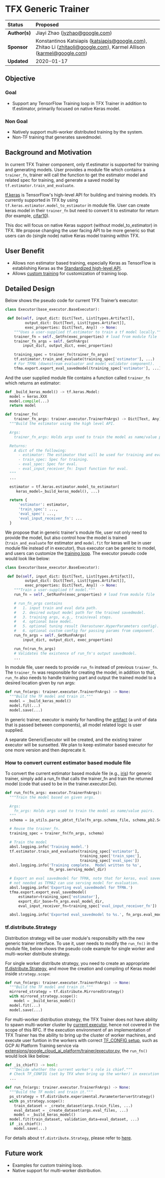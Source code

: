 # TFX Generic Trainer

| Status        | Proposed                                                  |
| :------------ | :-------------------------------------------------------- |
| **Author(s)** | Jiayi Zhao (jyzhao@google.com)                            |
| **Sponsor**   | Konstantinos Katsiapis (katsiapis@google.com), Zhitao Li (zhitaoli@google.com), Karmel Allison (karmel@google.com) |
| **Updated**   | 2020-01-17                                                |

## Objective

### Goal

*   Support any TensorFlow Training loop in TFX Trainer in addition to
    tf.estimator, primarily focused on native Keras model.

### Non Goal

*   Natively support multi-worker distributed training by the system.
*   Non-TF training that generates savedmodel.

## Background and Motivation

In current TFX Trainer component, only tf.estimator is supported for training
and generating models. User provides a module file which contains a
`trainer_fn`, trainer will call the function to get the estimator model and
related spec for training, and generate a saved model by
`tf.estimator.train_and_evaluate`.

[tf.keras](https://www.tensorflow.org/guide/keras) is TensorFlow's high-level
API for building and training models. It’s currently supported in TFX by using
`tf.keras.estimator.model_to_estimator` in module file. User can create keras
model in their `trainer_fn` but need to convert it to estimator for return (for
example,
[cifar10](https://github.com/tensorflow/tfx/blob/r0.15/tfx/examples/cifar10/cifar10_utils.py)).

This doc will focus on native Keras support (without model_to_estimator) in TFX.
We propose changing the user facing API to be more generic so that users can do
(single node) native Keras model training within TFX.

## User Benefit

*   Allows non estimator based training, especially Keras as TensorFlow is
    establishing Keras as the
    [Standardized high-level API](https://medium.com/tensorflow/standardizing-on-keras-guidance-on-high-level-apis-in-tensorflow-2-0-bad2b04c819a).
*   Allows
    [custom training](https://www.tensorflow.org/tutorials/customization/custom_training)
    for customization of training loop.

## Detailed Design

Below shows the pseudo code for current TFX Trainer’s executor:

```python
class Executor(base_executor.BaseExecutor):

 def Do(self, input_dict: Dict[Text, List[types.Artifact]],
         output_dict: Dict[Text, List[types.Artifact]],
         exec_properties: Dict[Text, Any]) -> None:
    """Uses a user-supplied tf.estimator to train a tf model locally."""
    trainer_fn = self._GetFn(exec_properties) # load from module file
    trainer_fn_args = self._GetFnArgs(
        input_dict, output_dict, exec_properties)

    training_spec = trainer_fn(trainer_fn_args)
    tf.estimator.train_and_evaluate(training_spec['estimator'], ...)
    # For TFMA (downstream evaluator and model validator component).
    tfma.export.export_eval_savedmodel(training_spec['estimator'], ...)
```

And the user supplied module file contains a function called `trainer_fn` which
returns an estimator:

```python
def _build_keras_model() -> tf.keras.Model:
  model = keras.XXX
  model.compile(...)
  return model

def trainer_fn(
    trainer_fn_args: trainer.executor.TrainerFnArgs) -> Dict[Text, Any]:
  """Build the estimator using the high level API.

  Args:
    trainer_fn_args: Holds args used to train the model as name/value pairs.

  Returns:
    A dict of the following:
      - estimator: The estimator that will be used for training and eval.
      - train_spec: Spec for training.
      - eval_spec: Spec for eval.
      - eval_input_receiver_fn: Input function for eval.
  """
  ...

  estimator = tf.keras.estimator.model_to_estimator(
     keras_model=_build_keras_model(), ...)

  return {
      'estimator': estimator,
      'train_spec': ...,
      'eval_spec': ...,
      'eval_input_receiver_fn': ...
  }

```

We propose that in generic trainer's module file, user not only need to provide
the model, but also control how the model is trained (`train_and_evaluate` for
estimator and `model.fit` for keras will be in user module file instead of in
executor), thus executor can be generic to model, and users can customize the
[training loop](https://www.tensorflow.org/tutorials/customization/custom_training_walkthrough#training_loop).
The executor pseudo code would look like below:

```python
class Executor(base_executor.BaseExecutor):

 def Do(self, input_dict: Dict[Text, List[types.Artifact]],
         output_dict: Dict[Text, List[types.Artifact]],
         exec_properties: Dict[Text, Any]) -> None:
    """Train a user-supplied tf model."""
    run_fn = self._GetRunFn(exec_properties) # load from module file

    # run_fn_args contains
    #   1. input train and eval data path.
    #   2. desired output model path for the trained savedmodel.
    #   3. training args, e.g., train/eval steps.
    #   4. optional base model.
    #   5. optional tuning result (kerastuner.HyperParameters config).
    #   6. optional custom config for passing params from component.
    run_fn_args = self._GetRunFnArgs(
        input_dict, output_dict, exec_properties)

    run_fn(run_fn_args)
    # Validates the existence of run_fn's output savedmodel.
    ...
```

In module file, user needs to provide `run_fn` instead of previous `trainer_fn`.
The `trainer_fn` was responsible for creating the model, in addition to that,
`run_fn` also needs to handle training part and output the trained model to a
desired location given by run args:

```python
def run_fn(args: trainer.executor.TrainerFnArgs) -> None:
  """Build the TF model and train it."""
  model = _build_keras_model()
  model.fit(...)
  model.save(...)
```

In generic trainer, executor is mainly for handling the
[artifact](https://github.com/tensorflow/tfx/blob/r0.21/docs/guide/index.md#artifacts)
(a unit of data that is passed between components), all model related logic is
user supplied.

A separate GenericExecutor will be created, and the existing trainer executor
will be sunsetted. We plan to keep estimator based executor for one more version
and then deprecate it.

### How to convert current estimator based module file

To convert the current estimator based module file (e.g.,
[iris](https://github.com/tensorflow/tfx/blob/r0.15/tfx/examples/iris/iris_utils.py))
for generic trainer, simply add a run_fn that calls the trainer_fn and train the
returned model (code that used to be in the trainer.executor.Do).

```python
def run_fn(fn_args: executor.TrainerFnArgs):
  """Train the model based on given args.

  Args:
    fn_args: Holds args used to train the model as name/value pairs.
  """
  schema = io_utils.parse_pbtxt_file(fn_args.schema_file, schema_pb2.Schema())

  # Reuse the trainer_fn.
  training_spec = trainer_fn(fn_args, schema)

  # Train the model
  absl.logging.info('Training model.')
  tf.estimator.train_and_evaluate(training_spec['estimator'],
                                  training_spec['train_spec'],
                                  training_spec['eval_spec'])
  absl.logging.info('Training complete.  Model written to %s',
                    fn_args.serving_model_dir)

  # Export an eval savedmodel for TFMA, note that for keras, eval savedmodel is
  # not needed as TFMA2 can use serving model for evaluation.
  absl.logging.info('Exporting eval_savedmodel for TFMA.')
  tfma.export.export_eval_savedmodel(
      estimator=training_spec['estimator'],
      export_dir_base=fn_args.eval_model_dir,
      eval_input_receiver_fn=training_spec['eval_input_receiver_fn'])

  absl.logging.info('Exported eval_savedmodel to %s.', fn_args.eval_model_dir)
```

### tf.distribute.Strategy

Distribution strategy will be user module's responsibilty with the new generic
trainer interface. To use it, user needs to modify the `run_fn()` in the module
file, below shows the pseudo code example for single worker and multi-worker
distribute strategy.

For single worker distribute strategy, you need to create an appropriate
[tf.distribute.Strategy](https://www.tensorflow.org/api_docs/python/tf/distribute/Strategy),
and move the creation and compiling of Keras model inside `strategy.scope`:

```python
def run_fn(args: trainer.executor.TrainerFnArgs) -> None:
  """Build the TF model and train it."""
  mirrored_strategy = tf.distribute.MirroredStrategy()
  with mirrored_strategy.scope():
    model = _build_keras_model()
  model.fit(...)
  model.save(...)
```

For multi-worker distribution strategy, the TFX Trainer does not have ability to
spawn multi-worker cluster by
[current executor](https://github.com/tensorflow/tfx/blob/r0.21/tfx/components/trainer/executor.py),
hence not covered in the scope of this RFC. If the execution environment of an
implementation of TFX Trainer has the ability to bring up the cluster of worker
machines, and execute user funtion in the workers with correct
[TF_CONFIG setup](https://www.tensorflow.org/guide/distributed_training#setting_up_tf_config_environment_variable),
such as GCP AI Platform Training service via
[extensions/google_cloud_ai_platform/trainer/executor.py](https://github.com/tensorflow/tfx/blob/r0.21/tfx/extensions/google_cloud_ai_platform/trainer/executor.py),
the `run_fn()` would look like below:

```python
def _is_chief() -> bool:
  """Decide whether the current worker's role is chief."""
  # Check TF_CONFIG (set by TFX when bring up the worker) in execution env.
  ...

def run_fn(args: trainer.executor.TrainerFnArgs) -> None:
  """Build the TF model and train it."""
  ps_strategy = tf.distribute.experimental.ParameterServerStrategy()
  with ps_strategy.scope():
    train_dataset = _create_dataset(args.train_files, ...)
    eval_dataset = _create_dataset(args.eval_files, ...)
    model = _build_keras_model()
  model.fit(train_dataset, validation_data=eval_dataset, ...)
  if _is_chief():
    model.save(...)
```

For details about `tf.distribute.Strategy`, please refer to
[here](https://www.tensorflow.org/guide/distributed_training).

## Future work

*   Examples for custom training loop.
*   Native support for multi-worker distribution.

